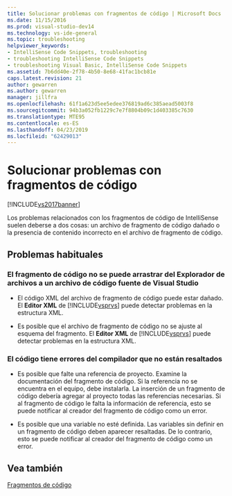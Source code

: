 ```yaml
---
title: Solucionar problemas con fragmentos de código | Microsoft Docs
ms.date: 11/15/2016
ms.prod: visual-studio-dev14
ms.technology: vs-ide-general
ms.topic: troubleshooting
helpviewer_keywords:
- IntelliSense Code Snippets, troubleshooting
- troubleshooting IntelliSense Code Snippets
- troubleshooting Visual Basic, IntelliSense Code Snippets
ms.assetid: 7b6dd40e-2f78-4b50-8e68-41fac1bcb81e
caps.latest.revision: 21
author: gewarren
ms.author: gewarren
manager: jillfra
ms.openlocfilehash: 61f1a623d5ee5edee376819ad6c385aead5003f8
ms.sourcegitcommit: 94b3a052fb1229c7e7f8804b09c1d403385c7630
ms.translationtype: MTE95
ms.contentlocale: es-ES
ms.lasthandoff: 04/23/2019
ms.locfileid: "62429013"
---
```

# <a name="troubleshooting-snippets"></a>Solucionar problemas con fragmentos de código
[!INCLUDE[vs2017banner](../includes/vs2017banner.md)]

Los problemas relacionados con los fragmentos de código de IntelliSense suelen deberse a dos cosas: un archivo de fragmento de código dañado o la presencia de contenido incorrecto en el archivo de fragmento de código.  
  
## <a name="common-problems"></a>Problemas habituales  
  
### <a name="the-snippet-cannot-be-dragged-from-file-explorer-to-a-visual-studio-source-file"></a>El fragmento de código no se puede arrastrar del Explorador de archivos a un archivo de código fuente de Visual Studio  
  
- El código XML del archivo de fragmento de código puede estar dañado. El **Editor XML** de [!INCLUDE[vsprvs](../includes/vsprvs-md.md)] puede detectar problemas en la estructura XML.  
  
- Es posible que el archivo de fragmento de código no se ajuste al esquema del fragmento. El **Editor XML** de [!INCLUDE[vsprvs](../includes/vsprvs-md.md)] puede detectar problemas en la estructura XML.  
  
### <a name="the-code-has-compiler-errors-that-are-not-highlighted"></a>El código tiene errores del compilador que no están resaltados  
  
- Es posible que falte una referencia de proyecto. Examine la documentación del fragmento de código. Si la referencia no se encuentra en el equipo, debe instalarla. La inserción de un fragmento de código debería agregar al proyecto todas las referencias necesarias. Si al fragmento de código le falta la información de referencia, esto se puede notificar al creador del fragmento de código como un error.  
  
- Es posible que una variable no esté definida. Las variables sin definir en un fragmento de código deben aparecer resaltadas. De lo contrario, esto se puede notificar al creador del fragmento de código como un error.  
  
## <a name="see-also"></a>Vea también  
 [Fragmentos de código](../ide/code-snippets.md)
